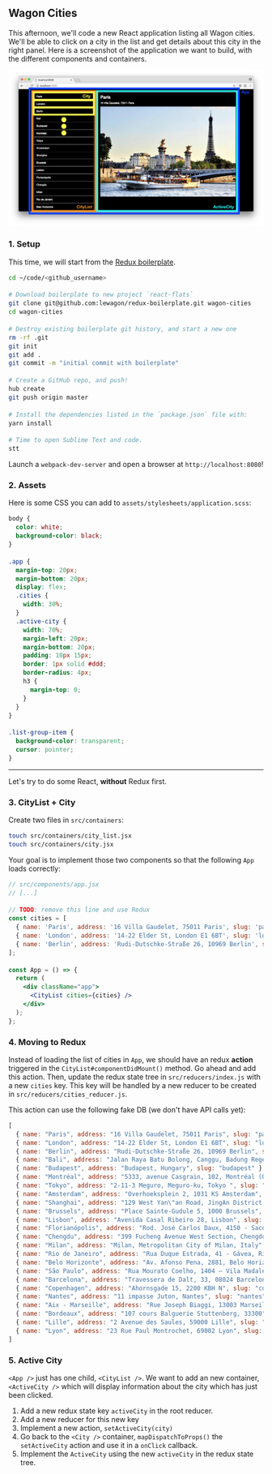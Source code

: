## Wagon Cities

This afternoon, we'll code a new React application listing all Wagon cities. We'll be able to click on a city in the list and get details about this city in the right panel. Here is a screenshot of the application we want to build, with the different components and containers.

![](https://raw.githubusercontent.com/lewagon/react-redux-images/master/redux/wagon_cities.png)

### 1. Setup

This time, we will start from the [Redux boilerplate](https://github.com/lewagon/redux-boilerplate).

```bash
cd ~/code/<github_username>

# Download boilerplate to new project `react-flats`
git clone git@github.com:lewagon/redux-boilerplate.git wagon-cities
cd wagon-cities

# Destroy existing boilerplate git history, and start a new one
rm -rf .git
git init
git add .
git commit -m "initial commit with boilerplate"

# Create a GitHub repo, and push!
hub create
git push origin master

# Install the dependencies listed in the `package.json` file with:
yarn install

# Time to open Sublime Text and code.
stt
```

Launch a `webpack-dev-server` and open a browser at `http://localhost:8080`!

### 2. Assets

Here is some CSS you can add to `assets/stylesheets/application.scss`:

```scss
body {
  color: white;
  background-color: black;
}

.app {
  margin-top: 20px;
  margin-bottom: 20px;
  display: flex;
  .cities {
    width: 30%;
  }
  .active-city {
    width: 70%;
    margin-left: 20px;
    margin-bottom: 20px;
    padding: 10px 15px;
    border: 1px solid #ddd;
    border-radius: 4px;
    h3 {
      margin-top: 0;
    }
  }
}

.list-group-item {
  background-color: transparent;
  cursor: pointer;
}
```

---

Let's try to do some React, **without** Redux first.

### 3. CityList + City

Create two files in `src/containers`:

```bash
touch src/containers/city_list.jsx
touch src/containers/city.jsx
```

Your goal is to implement those two components so that the following `App` loads correctly:

```jsx
// src/components/app.jsx
// [...]

// TODO: remove this line and use Redux
const cities = [
  { name: 'Paris', address: '16 Villa Gaudelet, 75011 Paris', slug: 'paris' },
  { name: 'London', address: '14-22 Elder St, London E1 6BT', slug: 'london' },
  { name: 'Berlin', address: 'Rudi-Dutschke-Straße 26, 10969 Berlin', slug: 'berlin' },
];

const App = () => {
  return (
    <div className="app">
      <CityList cities={cities} />
    </div>
  );
};
```

### 4. Moving to Redux

Instead of loading the list of cities in `App`, we should have an redux **action** triggered in the `CityList#componentDidMount()` method.
Go ahead and add this action. Then, update the redux state tree in `src/reducers/index.js` with a new `cities` key. This key will be handled by a new reducer to be created in `src/reducers/cities_reducer.js`.

This action can use the following fake DB (we don't have API calls yet):

```js
[
  { name: "Paris", address: "16 Villa Gaudelet, 75011 Paris", slug: "paris" },
  { name: "London", address: "14-22 Elder St, London E1 6BT", slug: "london" },
  { name: "Berlin", address: "Rudi-Dutschke-Straße 26, 10969 Berlin", slug: "berlin" },
  { name: "Bali", address: "Jalan Raya Batu Bolong, Canggu, Badung Regency, Bali, Indonesia", slug: "bali" },
  { name: "Budapest", address: "Budapest, Hungary", slug: "budapest" },
  { name: "Montréal", address: "5333, avenue Casgrain, 102, Montréal (Québec), H2T1X3", slug: "montreal" },
  { name: "Tokyo", address: "2-11-3 Meguro, Meguro-ku, Tokyo ", slug: "tokyo" },
  { name: "Amsterdam", address: "Overhoeksplein 2, 1031 KS Amsterdam", slug: "amsterdam" },
  { name: "Shanghai", address: "129 West Yan\"an Road, JingAn District, Shanghai", slug: "shanghai" },
  { name: "Brussels", address: "Place Sainte-Gudule 5, 1000 Brussels", slug: "brussels" },
  { name: "Lisbon", address: "Avenida Casal Ribeiro 28, Lisbon", slug: "lisbon" },
  { name: "Florianópolis", address: "Rod. José Carlos Daux, 4150 - Saco Grande, Florianópolis - SC, 88032-005", slug: "florianopolis" },
  { name: "Chengdu", address: "399 Fucheng Avenue West Section, Chengdu, Sichuan, China", slug: "chengdu" },
  { name: "Milan", address: "Milan, Metropolitan City of Milan, Italy", slug: "milan" },
  { name: "Rio de Janeiro", address: "Rua Duque Estrada, 41 - Gávea, Rio de Janeiro", slug: "rio" },
  { name: "Belo Horizonte", address: "Av. Afonso Pena, 2881, Belo Horizonte", slug: "belo-horizonte" },
  { name: "São Paulo", address: "Rua Mourato Coelho, 1404 – Vila Madalena, São Paulo - SP", slug: "sao-paulo" },
  { name: "Barcelona", address: "Travessera de Dalt, 33, 08024 Barcelona", slug: "barcelona" },
  { name: "Copenhagen", address: "Ahornsgade 15, 2200 KBH N", slug: "copenhagen" },
  { name: "Nantes", address: "11 impasse Juton, Nantes", slug: "nantes" },
  { name: "Aix - Marseille", address: "Rue Joseph Biaggi, 13003 Marseille", slug: "aix-marseille" },
  { name: "Bordeaux", address: "107 cours Balguerie Stuttenberg, 33300", slug: "bordeaux" },
  { name: "Lille", address: "2 Avenue des Saules, 59000 Lille", slug: "lille" },
  { name: "Lyon", address: "23 Rue Paul Montrochet, 69002 Lyon", slug: "lyon" }
]
```

### 5. Active City

`<App />` just has one child, `<CityList />`. We want to add an new container, `<ActiveCity />` which will display information about the city which has just been clicked.

1. Add a new redux state key `activeCity` in the root reducer.
2. Add a new reducer for this new key
3. Implement a new action, `setActiveCity(city)`
4. Go back to the `<City />` container, `mapDispatchToProps()` the `setActiveCity` action and use it in a `onClick` callback.
5. Implement the `ActiveCity` using the new `activeCity` in the redux state tree.
